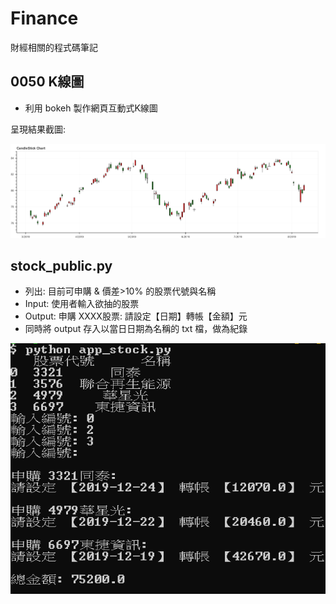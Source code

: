 # Finance

財經相關的程式碼筆記

## 0050 K線圖

* 利用 bokeh 製作網頁互動式K線圖

呈現結果截圖:

![0050](bokeh_plot.png)

## stock_public.py

* 列出: 目前可申購 & 價差>10% 的股票代號與名稱
* Input: 使用者輸入欲抽的股票
* Output: 申購 XXXX股票: 請設定【日期】轉帳【金額】元
* 同時將 output 存入以當日日期為名稱的 txt 檔，做為紀錄

![stock_public](stock_public_demo.png)
